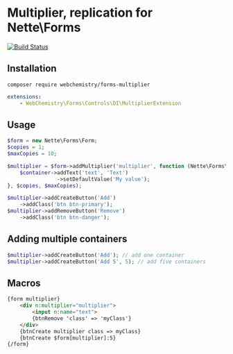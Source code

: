 # Multiplier, replication for Nette\Forms

[![Build Status](https://travis-ci.org/WebChemistry/forms-multiplier.svg?branch=master)](https://travis-ci.org/WebChemistry/forms-multiplier)

## Installation
```
composer require webchemistry/forms-multiplier
```

```yaml
extensions:
    - WebChemistry\Forms\Controls\DI\MultiplierExtension
```

## Usage

```php
$form = new Nette\Forms\Form;
$copies = 1;
$maxCopies = 10;

$multiplier = $form->addMultiplier('multiplier', function (Nette\Forms\Container $container, Nette\Forms\Form $form) {
    $container->addText('text', 'Text')
                ->setDefaultValue('My value');
}, $copies, $maxCopies);

$multiplier->addCreateButton('Add')
	->addClass('btn btn-primary');
$multiplier->addRemoveButton('Remove')
	->addClass('btn btn-danger');
```

## Adding multiple containers

```php
$multiplier->addCreateButton('Add'); // add one container
$multiplier->addCreateButton('Add 5', 5); // add five containers
```

## Macros

```html
{form multiplier}
	<div n:multiplier="multiplier">
		<input n:name="text">
		{btnRemove 'class' => 'myClass'}
	</div>
	{btnCreate multiplier class => myClass}
	{btnCreate $form[multiplier]:5}
{/form}
```
